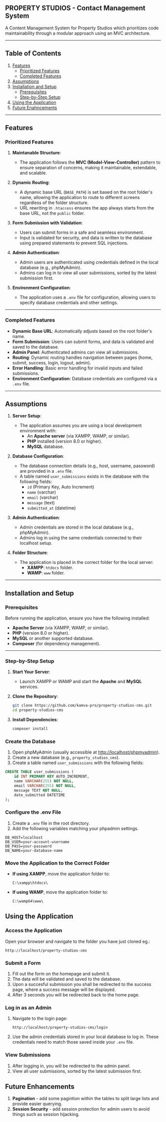 ## PROPERTY STUDIOS - Contact Management System
A Content Management System for Property Studios which prioritizes code maintainability 
through a modular approach using an MVC architecture. 

---

## Table of Contents
1. [Features](#features)
   - [Prioritized Features](#prioritized-features)
   - [Completed Features](#completed-features)
2. [Assumptions](#assumptions)
3. [Installation and Setup](#installation-and-setup)
   - [Prerequisites](#prerequisites)
   - [Step-by-Step Setup](#step-by-step-setup)
4. [Using the Application](#using-the-application)
5. [Future Enahncements](#future-enhancements)
---

## Features

### Prioritized Features
1. **Maintanable Structure**:
   - The application follows the **MVC (Model-View-Controller)** pattern to ensure separation of concerns, making it maintainable, extendable, and scalable.
   
2. **Dynamic Routing**:
   - A dynamic base URL (`BASE_PATH`) is set based on the root folder's name, allowing the application to route to different screens regardless of the folder structure.
   - URL rewriting in `.htaccess` ensures the app always starts from the base URL, not the `public` folder.

3. **Form Submission with Validation**:
   - Users can submit forms in a safe and seamless environment.
   - Input is validated for security, and data is written to the database using prepared statements to prevent SQL injections.

4. **Admin Authentication**:
   - Admin users are authenticated using credentials defined in the local database (e.g., phpMyAdmin).
   - Admins can log in to view all user submissions, sorted by the latest submission first.

5. **Environment Configuration**:
   - The application uses a `.env` file for configuration, allowing users to specify database credentials and other settings.

---

### Completed Features
- **Dynamic Base URL**: Automatically adjusts based on the root folder's name.
- **Form Submission**: Users can submit forms, and data is validated and saved to the database.
- **Admin Panel**: Authenticated admins can view all submissions.
- **Routing**: Dynamic routing handles navigation between pages (home, submit, success, login, logout, admin).
- **Error Handling**: Basic error handling for invalid inputs and failed submissions.
- **Environment Configuration**: Database credentials are configured via a `.env` file.

---

## Assumptions
1. **Server Setup**:
   - The application assumes you are using a local development environment with:
     - An **Apache server** (via XAMPP, WAMP, or similar).
     - **PHP** installed (version 8.0 or higher).
     - **MySQL** database.

2. **Database Configuration**:
   - The database connection details (e.g., host, username, password) are provided in a `.env` file.
   - A table named `user_submissions` exists in the database with the following fields:
     - `id` (Primary Key, Auto Increment)
     - `name` (varchar)
     - `email` (varchar)
     - `message` (text)
     - `submitted_at` (datetime)

3. **Admin Authentication**:
   - Admin credentials are stored in the local database (e.g., phpMyAdmin).
   - Admins log in using the same credentials connected to their localhost setup.

4. **Folder Structure**:
   - The application is placed in the correct folder for the local server:
     - **XAMPP**: `htdocs` folder.
     - **WAMP**: `www` folder.

---

## Installation and Setup

### Prerequisites
Before running the application, ensure you have the following installed:
- **Apache Server** (via XAMPP, WAMP, or similar).
- **PHP** (version 8.0 or higher).
- **MySQL** or another supported database.
- **Composer** (for dependency management).

---

### Step-by-Step Setup
1. **Start Your Server**:
   - Launch XAMPP or WAMP and start the **Apache** and **MySQL** services.

2. **Clone the Repository**:
   ```bash
   git clone https://github.com/kamva-pro/property-studios-cms.git
   cd property-studios-cms

3. **Install Dependencies**:
   ```bash
   composer install
   ```

### Create the Database

1. Open phpMyAdmin (usually accessible at [http://localhost/phpmyadmin](http://localhost/phpmyadmin)).
2. Create a new database (e.g., `property_studios_cms`).
3. Create a table named `user_submissions` with the following fields:

```sql
CREATE TABLE user_submissions (
    id INT PRIMARY KEY AUTO_INCREMENT,
    name VARCHAR(255) NOT NULL,
    email VARCHAR(255) NOT NULL,
    message TEXT NOT NULL,
    date_submitted DATETIME
);
```

### Configure the .env File

1. Create a `.env` file in the root directory.
2. Add the following variables matching your phpadmin settings.

```env
DB_HOST=localhost
DB_USER=your-account-username
DB_PASS=your-password
DB_NAME=your-database-name
```

### Move the Application to the Correct Folder

- **If using XAMPP**, move the application folder to:
  ```
  C:\xampp\htdocs\
  ```
- **If using WAMP**, move the application folder to:
  ```
  C:\wamp64\www\
  ```

## Using the Application

### Access the Application

Open your browser and navigate to the folder you have just cloned eg.:

```
http://localhost/property-studios-cms
```

### Submit a Form

1. Fill out the form on the homepage and submit it.
3. The data will be validated and saved to the database.
3. Upon a succesful submission you shall be redirected to the success page, where a success message will be displayed.
4. After 3 seconds you will be redirected back to the home page.

### Log in as an Admin

1. Navigate to the login page:
   ```
   http://localhost/property-studios-cms/login
   ```
2. Use the admin credentials stored in your local database to log in. These credentials need to match those saved inside your `.env` file.

### View Submissions

1. After logging in, you will be redirected to the admin panel.
2. View all user submissions, sorted by the latest submission first.


## Future Enhancements
1. **Pagination** - add some pagintion within the tables to split large lists and provide easier querying.
2. **Session Security** - add session protection for admin users to avoid things such as session hijacking.


